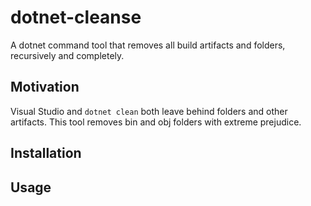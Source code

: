 # dotnet-cleanse

A dotnet command tool that removes all build artifacts and folders, recursively and completely.

## Motivation

Visual Studio and `dotnet clean` both leave behind folders and other artifacts. This tool removes bin and obj folders with extreme prejudice.

## Installation

## Usage

